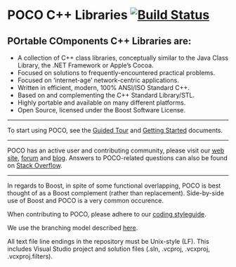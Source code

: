 POCO C++ Libraries [![Build Status](https://travis-ci.org/pocoproject/poco.png?branch=develop)](https://travis-ci.org/pocoproject/poco)
==================

POrtable COmponents C++ Libraries are:
--------------------------------------
- A collection of C++ class libraries, conceptually similar to the Java Class Library, the .NET Framework or Apple’s Cocoa.
- Focused on solutions to frequently-encountered practical problems.
- Focused on ‘internet-age’ network-centric applications.
- Written in efficient, modern, 100% ANSI/ISO Standard C++.
- Based on and complementing the C++ Standard Library/STL.
- Highly portable and available on many different platforms.
- Open Source, licensed under the Boost Software License.

----
To start using POCO, see the [Guided Tour](http://pocoproject.org/docs-1.5.3/00100-GuidedTour.html) and [Getting Started](http://pocoproject.org/docs-1.5.3/00200-GettingStarted.html) documents.

----
POCO has an active user and contributing community, please visit our [web site](http://pocoproject.org), [forum](http://pocoproject.org/forum) and [blog](http://pocoproject.org/blog). 
Answers to POCO-related questions can also be found on [Stack Overflow](http://stackoverflow.com/questions/tagged/poco-libraries).

----
In regards to Boost, in spite of some functional overlapping,
POCO is best thought of as a Boost complement (rather than replacement).
Side-by-side use of Boost and POCO is a very common occurence.

When contributing to POCO, please adhere to our [coding styleguide](http://www.appinf.com/download/CppCodingStyleGuide.pdf).

We use the branching model described [here](http://nvie.com/posts/a-successful-git-branching-model/).

All text file line endings in the repository must be Unix-style (LF).
This includes Visual Studio project and solution files (.sln, .vcproj, .vcxproj, .vcxproj.filters).
